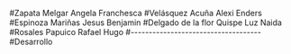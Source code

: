 #Zapata Melgar Angela Franchesca
#Velásquez Acuña Alexi Enders
#Espinoza Mariñas Jesus Benjamin
#Delgado de la flor Quispe Luz Naida
#Rosales Papuico Rafael Hugo
#------------------------------------
#Desarrollo

